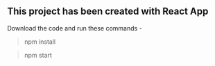 ## This project has been created with React App

Download the code and run these commands -

> npm install

> npm start
